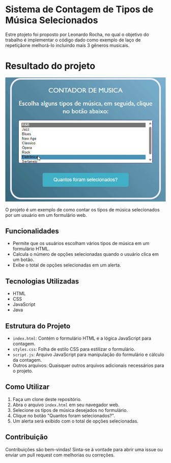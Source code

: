 # Sistema de Contagem de Tipos de Música Selecionados

Estre ptojeto foi proposto por Leonardo Rocha, no qual o objetivo do trabalho é implementar o código dado como exemplo de laço de repetiçãone melhorá-lo incluindo mais 3 gêneros musicais.
# Resultado do projeto
![banner](img_git/ezgif-6-620b0eef74.gif)

O projeto é um exemplo de como contar os tipos de música selecionados por um usuário em um formulário web.

## Funcionalidades

- Permite que os usuários escolham vários tipos de música em um formulário HTML.
- Calcula o número de opções selecionadas quando o usuário clica em um botão.
- Exibe o total de opções selecionadas em um alerta.

## Tecnologias Utilizadas

- HTML
- CSS
- JavaScript
- Java

## Estrutura do Projeto

- `index.html`: Contém o formulário HTML e a lógica JavaScript para contagem.
- `styles.css`: Folha de estilo CSS para estilizar o formulário.
- `script.js`: Arquivo JavaScript para manipulação do formulário e cálculo da contagem.
- Outros arquivos: Quaisquer outros arquivos adicionais necessários para o projeto.

## Como Utilizar

1. Faça um clone deste repositório.
2. Abra o arquivo `index.html` em seu navegador web.
3. Selecione os tipos de música desejados no formulário.
4. Clique no botão "Quantos foram selecionados?".
5. Um alerta será exibido com o total de opções selecionadas.

## Contribuição

Contribuições são bem-vindas! Sinta-se à vontade para abrir uma issue ou enviar um pull request com melhorias ou correções.


